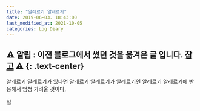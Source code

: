 ```yaml
---
title: "알레르기 알레르기"
date: 2019-06-03. 18:43:00
last_modified_at: 2021-10-05
categories: Log Diary
---
```

⚠ **알림** : 이전 블로그에서 썼던 것을 옮겨온 글 입니다. [참고](https://ttmdacl.github.io/log/diary/hello-blog/) ⚠
{: .text-center}
---
알레르기 알레르기가 있다면 알레르기 알레르기가 알레르기인 알레르기 알레르기에 반응해서 엄청 가려울 것이다,

헐